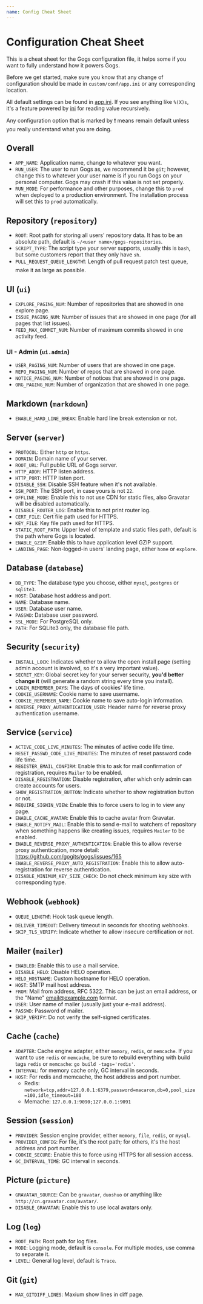 ```yaml
---
name: Config Cheat Sheet
---
```


# Configuration Cheat Sheet

This is a cheat sheet for the Gogs configuration file, it helps some if you want to fully understand how it powers Gogs.

Before we get started, make sure you know that any change of configuration should be made in `custom/conf/app.ini` or any corresponding location.

All default settings can be found in [app.ini](https://github.com/gogits/gogs/blob/master/conf/app.ini). If you see anything like `%(X)s`, it's a feature powered by [ini](https://github.com/go-ini/ini/tree/v1#recursive-values) for reading value recursively.

Any configuration option that is marked by :exclamation: means remain default unless you really understand what you are doing.

## Overall

- `APP_NAME`: Application name, change to whatever you want.
- `RUN_USER`: The user to run Gogs as, we recommend it be `git`; however, change this to whatever your user name is if you run Gogs on your personal computer. Gogs may crash if this value is not set properly.
- `RUN_MODE`: For performance and other purposes, change this to `prod` when deployed to a production environment. The installation process will set this to `prod` automatically.

## Repository (`repository`)

- `ROOT`: Root path for storing all users' repository data. It has to be an absolute path, default is `~/<user name>/gogs-repositories`.
- `SCRIPT_TYPE`: The script type your server supports, usually this is `bash`, but some customers report that they only have `sh`.
- `PULL_REQUEST_QUEUE_LENGTH`:exclamation:: Length of pull request patch test queue, make it as large as possible.

## UI (`ui`)

- `EXPLORE_PAGING_NUM`: Number of repositories that are showed in one explore page.
- `ISSUE_PAGING_NUM`: Number of issues that are showed in one page (for all pages that list issues).
- `FEED_MAX_COMMIT_NUM`: Number of maximum commits showed in one activity feed.

### UI - Admin (`ui.admin`)

- `USER_PAGING_NUM`: Number of users that are showed in one page.
- `REPO_PAGING_NUM`: Number of repos that are showed in one page.
- `NOTICE_PAGING_NUM`: Number of notices that are showed in one page.
- `ORG_PAGING_NUM`: Number of organization that are showed in one page.

## Markdown (`markdown`)

- `ENABLE_HARD_LINE_BREAK`: Enable hard line break extension or not.

## Server (`server`)

- `PROTOCOL`: Either `http` or `https`.
- `DOMAIN`: Domain name of your server.
- `ROOT_URL`: Full public URL of Gogs server.
- `HTTP_ADDR`: HTTP listen address.
- `HTTP_PORT`: HTTP listen port.
- `DISABLE_SSH`: Disable SSH feature when it's not available.
- `SSH_PORT`: The SSH port, in case yours is not `22`.
- `OFFLINE_MODE`: Enable this to not use CDN for static files, also Gravatar will be disabled automatically.
- `DISABLE_ROUTER_LOG`: Enable this to not print router log.
- `CERT_FILE`: Cert file path used for HTTPS.
- `KEY_FILE`: Key file path used for HTTPS.
- `STATIC_ROOT_PATH`: Upper level of template and static files path, default is the path where Gogs is located.
- `ENABLE_GZIP`: Enable this to have application level GZIP support.
- `LANDING_PAGE`: Non-logged-in users' landing page, either `home` or `explore`.

## Database (`database`)

- `DB_TYPE`: The database type you choose, either `mysql`, `postgres` or `sqlite3`.
- `HOST`: Database host address and port.
- `NAME`: Database name.
- `USER`: Database user name.
- `PASSWD`: Database user password.
- `SSL_MODE`: For PostgreSQL only.
- `PATH`: For SQLite3 only, the database file path.

## Security (`security`)

- `INSTALL_LOCK`: Indicates whether to allow the open install page (setting admin account is involved, so it's a very important value).
- `SECRET_KEY`: Global secret key for your server security, **you'd better change it** (will generate a random string every time you install).
- `LOGIN_REMEMBER_DAYS`: The days of cookies' life time.
- `COOKIE_USERNAME`: Cookie name to save username.
- `COOKIE_REMEMBER_NAME`: Cookie name to save auto-login information.
- `REVERSE_PROXY_AUTHENTICATION_USER`: Header name for reverse proxy authentication username.

## Service (`service`)

- `ACTIVE_CODE_LIVE_MINUTES`: The minutes of active code life time.
- `RESET_PASSWD_CODE_LIVE_MINUTES`: The minutes of reset password code life time.
- `REGISTER_EMAIL_CONFIRM`: Enable this to ask for mail confirmation of registration, requires `Mailer` to be enabled.
- `DISABLE_REGISTRATION`: Disable registration, after which only admin can create accounts for users.
- `SHOW_REGISTRATION_BUTTON`: Indicate whether to show registration button or not.
- `REQUIRE_SIGNIN_VIEW`: Enable this to force users to log in to view any page.
- `ENABLE_CACHE_AVATAR`: Enable this to cache avatar from Gravatar.
- `ENABLE_NOTIFY_MAIL`: Enable this to send e-mail to watchers of repository when something happens like creating issues, requires `Mailer` to be enabled.
- `ENABLE_REVERSE_PROXY_AUTHENTICATION`: Enable this to allow reverse proxy authentication, more detail: https://github.com/gogits/gogs/issues/165
- `ENABLE_REVERSE_PROXY_AUTO_REGISTRATION`: Enable this to allow auto-registration for reverse authentication.
- `DISABLE_MINIMUM_KEY_SIZE_CHECK`: Do not check minimum key size with corresponding type.

## Webhook (`webhook`)

- `QUEUE_LENGTH`:exclamation:: Hook task queue length.
- `DELIVER_TIMEOUT`: Delivery timeout in seconds for shooting webhooks.
- `SKIP_TLS_VERIFY`: Indicate whether to allow insecure certification or not.

## Mailer (`mailer`)

- `ENABLED`: Enable this to use a mail service.
- `DISABLE_HELO`: Disable HELO operation.
- `HELO_HOSTNAME`: Custom hostname for HELO operation.
- `HOST`: SMTP mail host address.
- `FROM`: Mail from address, RFC 5322. This can be just an email address, or the "Name" <email@example.com> format.
- `USER`: User name of mailer (usually just your e-mail address).
- `PASSWD`: Password of mailer.
- `SKIP_VERIFY`: Do not verify the self-signed certificates.

## Cache (`cache`)

- `ADAPTER`: Cache engine adapter, either `memory`, `redis`, or `memcache`. If you want to use `redis` or `memcache`, be sure to rebuild everything with build tags `redis` or `memcache`: `go build -tags='redis'`.
- `INTERVAL`: for memory cache only, GC interval in seconds.
- `HOST`: For redis and memcache, the host address and port number.
    - Redis: `network=tcp,addr=127.0.0.1:6379,password=macaron,db=0,pool_size=100,idle_timeout=180`
    - Memache: `127.0.0.1:9090;127.0.0.1:9091`

## Session (`session`)

- `PROVIDER`: Session engine provider, either `memory`, `file`, `redis`, or `mysql`.
- `PROVIDER_CONFIG`: For file, it's the root path; for others, it's the host address and port number.
- `COOKIE_SECURE`: Enable this to force using HTTPS for all session access.
- `GC_INTERVAL_TIME`: GC interval in seconds.

## Picture (`picture`)

- `GRAVATAR_SOURCE`: Can be `gravatar`, `duoshuo` or anything like `http://cn.gravatar.com/avatar/`.
- `DISABLE_GRAVATAR`: Enable this to use local avatars only.

## Log (`log`)

- `ROOT_PATH`: Root path for log files.
- `MODE`: Logging mode, default is `console`. For multiple modes, use comma to separate it.
- `LEVEL`: General log level, default is `Trace`.

## Git (`git`)

- `MAX_GITDIFF_LINES`: Maxium show lines in diff page.
